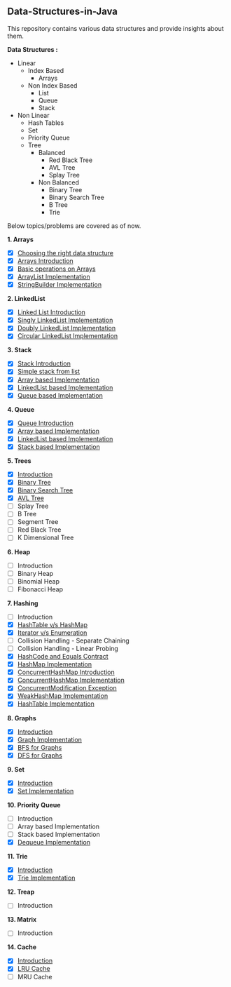 ## Data-Structures-in-Java
This repository contains various data structures and provide insights about them.  

**Data Structures :**  
- Linear
    - Index Based
        - Arrays
    - Non Index Based
        - List
        - Queue
        - Stack
- Non Linear
    - Hash Tables
    - Set
    - Priority Queue
    - Tree
        - Balanced
            - Red Black Tree
            - AVL Tree
            - Splay Tree
        - Non Balanced
            - Binary Tree
            - Binary Search Tree
            - B Tree
            - Trie

Below topics/problems are covered as of now.  

**1. Arrays**
- [X] [Choosing the right data structure](../master/src/com/deepak/data/structures/Arrays/RightDataStructure.md)
- [X] [Arrays Introduction](../master/src/com/deepak/data/structures/Arrays/ArraysIntroduction.md)
- [X] [Basic operations on Arrays](../master/src/com/deepak/data/structures/Arrays/BasicOperations.java)
- [X] [ArrayList Implementation](../master/src/com/deepak/data/structures/Arrays/CustomArrayList.java)
- [X] [StringBuilder Implementation](../master/src/com/deepak/data/structures/Arrays/CustomStringBuilder.java)

**2. LinkedList**    
- [X] [Linked List Introduction](../master/src/com/deepak/data/structures/LinkedList/LinkedListIntroduction.md)
- [X] [Singly LinkedList Implementation](../master/src/com/deepak/data/structures/LinkedList/SinglyLinkedList.java)
- [X] [Doubly LinkedList Implementation](../master/src/com/deepak/data/structures/LinkedList/DoublyLinkedList.java)
- [X] [Circular LinkedList Implementation](../master/src/com/deepak/data/structures/LinkedList/CircularLinkedList.java)

**3. Stack**
- [X] [Stack Introduction](../master/src/com/deepak/data/structures/Stack/StackIntroduction.md)
- [X] [Simple stack from list](../master/src/com/deepak/data/structures/Stack/SimpleStackFromList.java)
- [X] [Array based Implementation](../master/src/com/deepak/data/structures/Stack/ArrayBasedStack.java)
- [X] [LinkedList based Implementation](../master/src/com/deepak/data/structures/Stack/LinkedListBasedStack.java)
- [X] [Queue based Implementation](../master/src/com/deepak/data/structures/Stack/QueueBasedStack.java) 

**4. Queue**
- [X] [Queue Introduction](../master/src/com/deepak/data/structures/Queue/QueueIntroduction.md)
- [X] [Array based Implementation](../master/src/com/deepak/data/structures/Queue/ArrayBasedQueue.java)
- [X] [LinkedList based Implementation](../master/src/com/deepak/data/structures/Queue/LinkedListBasedQueue.java) 
- [X] [Stack based Implementation](../master/src/com/deepak/data/structures/Queue/StackBasedQueue.java)

**5. Trees**
- [X] [Introduction](../master/src/com/deepak/data/structures/Tree/TreesIntroduction.md)
- [X] [Binary Tree](../master/src/com/deepak/data/structures/Tree/BinaryTree.java)
- [X] [Binary Search Tree](../master/src/com/deepak/data/structures/Tree/BinarySearchTree.java)
- [X] [AVL Tree](../master/src/com/deepak/data/structures/Tree/AVLTree.java)
- [ ] Splay Tree
- [ ] B Tree
- [ ] Segment Tree
- [ ] Red Black Tree
- [ ] K Dimensional Tree

**6. Heap**
- [ ] Introduction
- [ ] Binary Heap
- [ ] Binomial Heap
- [ ] Fibonacci Heap 

**7. Hashing**
- [ ] Introduction
- [X] [HashTable v/s HashMap](../master/src/com/deepak/data/structures/Hashing/HashTable_vs_HashMap.md)
- [X] [Iterator v/s Enumeration](../master/src/com/deepak/data/structures/Hashing/Iterator_vs_Enumeration.md)
- [ ] Collision Handling - Separate Chaining
- [ ] Collision Handling - Linear Probing
- [X] [HashCode and Equals Contract](../master/src/com/deepak/data/structures/Hashing/HashCode&EqualsContract.md)
- [X] [HashMap Implementation](../master/src/com/deepak/data/structures/Hashing/CustomHashMap.java)
- [X] [ConcurrentHashMap Introduction](../master/src/com/deepak/data/structures/Hashing/ConcurrentHashMap.md)
- [X] [ConcurrentHashMap Implementation](../master/src/com/deepak/data/structures/Hashing/ConcurrentHashMapImplementation.java)
- [X] [ConcurrentModification Exception](../master/src/com/deepak/data/structures/Hashing/ConcurrentModificationException.java)
- [X] [WeakHashMap Implementation](../master/src/com/deepak/data/structures/Hashing/WeakHashMapImplementation.java)
- [X] [HashTable Implementation](../master/src/com/deepak/data/structures/Hashing/CustomHashTable.java)

**8. Graphs**
- [X] [Introduction](../master/src/com/deepak/data/structures/Graph/GraphsIntroduction.md)
- [X] [Graph Implementation](../master/src/com/deepak/data/structures/Graph/Graph.java)
- [X] [BFS for Graphs](../master/src/com/deepak/data/structures/Graph/BFSGraphs.java)
- [X] [DFS for Graphs](../master/src/com/deepak/data/structures/Graph/DFSGraphs.java)

**9. Set**
- [X] [Introduction](../master/src/com/deepak/data/structures/Set/SetIntroduction.md)
- [X] [Set Implementation](../master/src/com/deepak/data/structures/Set/ArrayBasedSet.java)

**10. Priority Queue**
- [ ] Introduction
- [ ] Array based Implementation
- [ ] Stack based Implementation 
- [X] [Dequeue Implementation](../master/src/com/deepak/data/structures/Queue/Dequeue.java)

**11. Trie**
- [X] [Introduction](../master/src/com/deepak/data/structures/Trie/TrieIntroduction.md)
- [X] [Trie Implementation](../master/src/com/deepak/data/structures/Trie/TrieImplementation.java)

**12. Treap**
- [ ] Introduction

**13. Matrix**
- [ ] Introduction

**14. Cache**
- [X] [Introduction](../master/src/com/deepak/data/structures/Cache/CacheIntroduction.md)
- [X] [LRU Cache](../master/src/com/deepak/data/structures/Cache/LRUCache.java)
- [ ] MRU Cache
